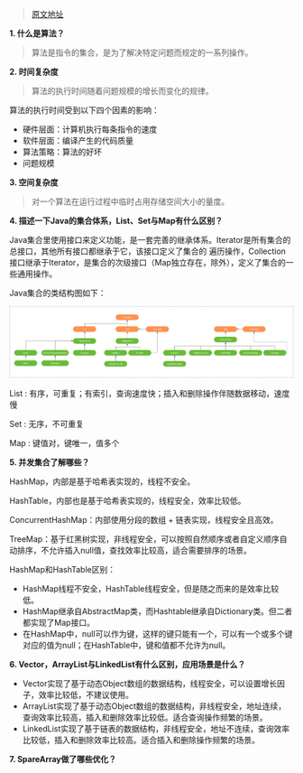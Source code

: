 >[原文地址](https://github.com/guoxiaoxing/android-interview-guide/blob/master/doc/%E6%95%B0%E6%8D%AE%E7%BB%93%E6%9E%84%E4%B8%8E%E7%AE%97%E6%B3%95%E9%9D%A2%E8%AF%95%E9%A2%98%E9%9B%86.md)

**1. 什么是算法？**

>算法是指令的集合，是为了解决特定问题而规定的一系列操作。

**2. 时间复杂度**

>算法的执行时间随着问题规模的增长而变化的规律。

算法的执行时间受到以下四个因素的影响：

* 硬件层面：计算机执行每条指令的速度
* 软件层面：编译产生的代码质量
* 算法策略：算法的好坏
* 问题规模

**3. 空间复杂度**

>对一个算法在运行过程中临时占用存储空间大小的量度。

**4. 描述一下Java的集合体系，List、Set与Map有什么区别？**

Java集合里使用接口来定义功能，是一套完善的继承体系。Iterator是所有集合的总接口，其他所有接口都继承于它，该接口定义了集合的 遍历操作，Collection接口继承于Iterator，是集合的次级接口（Map独立存在，除外），定义了集合的一些通用操作。

Java集合的类结构图如下：

![Java集合的类结构图](https://github.com/liuhuan2015/AndroidReview/blob/master/android%E9%9D%A2%E8%AF%95%E9%A2%98/images/java_collection_structure.png)

List : 有序，可重复；有索引，查询速度快；插入和删除操作伴随数据移动，速度慢

Set : 无序，不可重复

Map : 键值对，键唯一，值多个

**5. 并发集合了解哪些？**

HashMap，内部是基于哈希表实现的，线程不安全。

HashTable，内部也是基于哈希表实现的，线程安全，效率比较低。

ConcurrentHashMap：内部使用分段的数组 + 链表实现，线程安全且高效。

TreeMap：基于红黑树实现，非线程安全，可以按照自然顺序或者自定义顺序自动排序，不允许插入null值，查找效率比较高，适合需要排序的场景。

HashMap和HashTable区别：

* HashMap线程不安全，HashTable线程安全，但是随之而来的是效率比较低。
* HashMap继承自AbstractMap类，而Hashtable继承自Dictionary类。但二者都实现了Map接口。
* 在HashMap中，null可以作为键，这样的键只能有一个，可以有一个或多个键对应的值为null；在HashTable中，键和值都不允许为null。

**6. Vector，ArrayList与LinkedList有什么区别，应用场景是什么？**

* Vector实现了基于动态Object数组的数据结构，线程安全，可以设置增长因子，效率比较低，不建议使用。
* ArrayList实现了基于动态Object数组的数据结构，非线程安全，地址连续，查询效率比较高，插入和删除效率比较低。适合查询操作频繁的场景。
* LinkedList实现了基于链表的数据结构，非线程安全，地址不连续，查询效率比较低，插入和删除效率比较高。适合插入和删除操作频繁的场景。

**7. SpareArray做了哪些优化？**

















